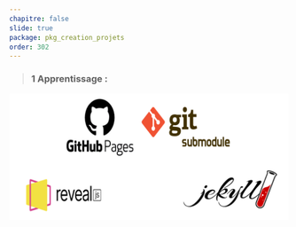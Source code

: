 ```yaml
---
chapitre: false
slide: true
package: pkg_creation_projets
order: 302
---
```


<!-- new slide -->
> ### 1 Apprentissage :

![Apprentissage](../Image/Apprentissage.png)